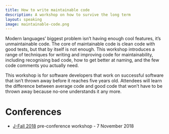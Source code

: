 ```yaml
---
title: How to write maintainable code
description: A workshop on how to survive the long term
layout: speaking
image: maintainable-code.png
---
```


Modern languages’ biggest problem isn’t having enough cool features, it’s unmaintainable code. 
The core of maintainable code is clean code with good tests, but that by itself is not enough. 
This workshop introduces a range of techniques for writing and improving code for maintainability, including recognising bad code, how to get better at naming, and the few code comments you actually need.

This workshop is for software developers that work on successful software that isn’t thrown away before it reaches five years old. 
Attendees will learn the difference between average code and good code that won’t have to be thrown away because no-one understands it any more.

# Conferences

* [J-Fall 2018](http://jfall.nl/) pre-conference workshop - 7 November 2018
